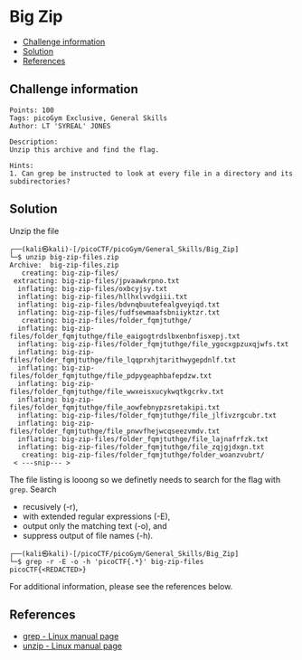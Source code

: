 # Big Zip

- [Challenge information](#challenge-information)
- [Solution](#solution)
- [References](#references)

## Challenge information
```
Points: 100
Tags: picoGym Exclusive, General Skills
Author: LT 'SYREAL' JONES

Description:
Unzip this archive and find the flag.

Hints:
1. Can grep be instructed to look at every file in a directory and its subdirectories?
```

## Solution

Unzip the file
```
┌──(kali㉿kali)-[/picoCTF/picoGym/General_Skills/Big_Zip]
└─$ unzip big-zip-files.zip 
Archive:  big-zip-files.zip
   creating: big-zip-files/
 extracting: big-zip-files/jpvaawkrpno.txt  
  inflating: big-zip-files/oxbcyjsy.txt  
  inflating: big-zip-files/hllhxlvvdgiii.txt  
  inflating: big-zip-files/bdvnqbuutefealgveyiqd.txt  
  inflating: big-zip-files/fudfsewmaafsbniiyktzr.txt  
   creating: big-zip-files/folder_fqmjtuthge/
  inflating: big-zip-files/folder_fqmjtuthge/file_eaigogtrdslbxenbnfisxepj.txt  
  inflating: big-zip-files/folder_fqmjtuthge/file_ygocxgpzuxqjwfs.txt  
  inflating: big-zip-files/folder_fqmjtuthge/file_lqqprxhjtarithwygepdnlf.txt  
  inflating: big-zip-files/folder_fqmjtuthge/file_pdpygeaphbafepdzw.txt  
  inflating: big-zip-files/folder_fqmjtuthge/file_wwxeisxucykwqtkgcrkv.txt  
  inflating: big-zip-files/folder_fqmjtuthge/file_aowfebnypzsretakipi.txt  
  inflating: big-zip-files/folder_fqmjtuthge/file_jlfivzrgcubr.txt  
  inflating: big-zip-files/folder_fqmjtuthge/file_pnwvfhejwcqseezvmdv.txt  
  inflating: big-zip-files/folder_fqmjtuthge/file_lajnafrfzk.txt  
  inflating: big-zip-files/folder_fqmjtuthge/file_zqjgjdxgn.txt  
   creating: big-zip-files/folder_fqmjtuthge/folder_woanzvubrt/
 < ---snip--- >
```

The file listing is looong so we definetly needs to search for the flag with `grep`. Search  
 * recusively (-r), 
 * with extended regular expressions (-E), 
 * output only the matching text (-o), and 
 * suppress output of file names (-h).
```
┌──(kali㉿kali)-[/picoCTF/picoGym/General_Skills/Big_Zip]
└─$ grep -r -E -o -h 'picoCTF{.*}' big-zip-files
picoCTF{<REDACTED>}
```

For additional information, please see the references below.

## References

- [grep - Linux manual page](https://man7.org/linux/man-pages/man1/grep.1.html)
- [unzip - Linux manual page](https://linux.die.net/man/1/unzip)
